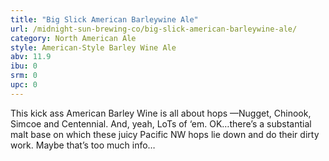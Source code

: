 ```yaml
---
title: "Big Slick American Barleywine Ale"
url: /midnight-sun-brewing-co/big-slick-american-barleywine-ale/
category: North American Ale
style: American-Style Barley Wine Ale
abv: 11.9
ibu: 0
srm: 0
upc: 0
---
```

This kick ass American Barley Wine is all about hops —Nugget, Chinook, Simcoe and Centennial. And, yeah, LoTs of ‘em. OK…there’s a substantial malt base on which these juicy Pacific NW hops lie down and do their dirty work. Maybe that’s too much info…
